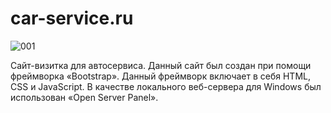 # car-service.ru
![001](https://github.com/Fetkulingr/car-service.ru/assets/103204349/f7c50ac7-3d57-4930-a1c8-9454314c0b98)

Сайт-визитка для автосервиса. Данный сайт был создан при помощи фреймворка «Bootstrap». Данный фреймворк включает в себя HTML, CSS и JavaScript. В качестве локального веб-сервера для Windows был использован «Open Server Panel».
